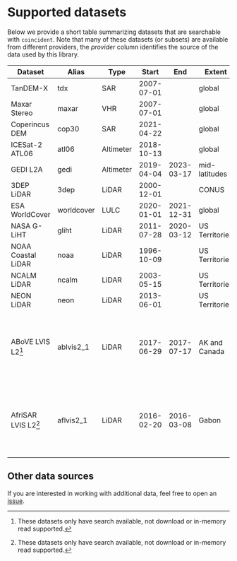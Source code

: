 # Supported datasets

Below we provide a short table summarizing datasets that are searchable with
`coincident`. Note that many of these datasets (or subsets) are available from
different providers, the _provider_ column identifies the source of the data
used by this library.

| Dataset             | Alias      | Type      | Start      | End        | Extent         | Source                                                                                                 |
| ------------------- | ---------- | --------- | ---------- | ---------- | -------------- | ------------------------------------------------------------------------------------------------------ |
| TanDEM-X            | tdx        | SAR       | 2007-07-01 |            | global         | [NASA CSDAP](https://csdap.earthdata.nasa.gov/stac/collections/airbus)                                 |
| Maxar Stereo        | maxar      | VHR       | 2007-07-01 |            | global         | [Maxar](https://developers.maxar.com/docs/discovery/)                                                  |
| Coperincus DEM      | cop30      | SAR       | 2021-04-22 |            | global         | [Microsoft](https://planetarycomputer.microsoft.com/dataset/cop-dem-glo-30)                            |
| ICESat-2 ATL06      | atl06      | Altimeter | 2018-10-13 |            | global         | [NASA](https://nsidc.org/data/atl03)                                                                   |
| GEDI L2A            | gedi       | Altimeter | 2019-04-04 | 2023-03-17 | mid-latitudes  | [NASA](https://lpdaac.usgs.gov/products/gedi02_av002/)                                                 |
| 3DEP LiDAR          | 3dep       | LiDAR     | 2000-12-01 |            | CONUS          | [USGS](https://www.usgs.gov/3d-elevation-program)                                                      |
| ESA WorldCover      | worldcover | LULC      | 2020-01-01 | 2021-12-31 | global         | [Microsoft](https://planetarycomputer.microsoft.com/dataset/esa-worldcover)                            |
| NASA G-LiHT         | gliht      | LiDAR     | 2011-07-28 | 2020-03-12 | US Territories | [NASA G-LiHT](https://gliht.gsfc.nasa.gov/)                                                            |
| NOAA Coastal LiDAR  | noaa       | LiDAR     | 1996-10-09 |            | US Territories | [NOAA](https://coast.noaa.gov/digitalcoast/data/coastallidar.html)                                     |
| NCALM LiDAR         | ncalm      | LiDAR     | 2003-05-15 |            | US Territories | [NCALM](https://calm.geo.berkeley.edu/ncalm/dtc.html)                                                  |
| NEON LiDAR          | neon       | LiDAR     | 2013-06-01 |            | US Territories | [NEON](https://data.neonscience.org/data-products/DP3.30024.001)                                       |
| ABoVE LVIS L2[^*]   | ablvis2_1  | LiDAR     | 2017-06-29 | 2017-07-17 | AK and Canada  | [ABoVE LVIS L2](https://nsidc.org/data/ablvis2/versions/1) NOTE: only search available, not download   |
| AfriSAR LVIS L2[^*] | aflvis2_1  | LiDAR     | 2016-02-20 | 2016-03-08 | Gabon          | [AfriSAR LVIS L2](https://nsidc.org/data/aflvis2/versions/1) NOTE: only search available, not download |

[^*]:
    These datasets only have search available, not download or in-memory read
    supported.

## Other data sources

If you are interested in working with additional data, feel free to open an
[issue](https://github.com/uw-cryo/coincident/issues).
